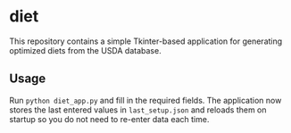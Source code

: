 # diet

This repository contains a simple Tkinter-based application for generating optimized diets from the USDA database.

## Usage
Run `python diet_app.py` and fill in the required fields. The application now stores the last entered values in `last_setup.json` and reloads them on startup so you do not need to re-enter data each time.
